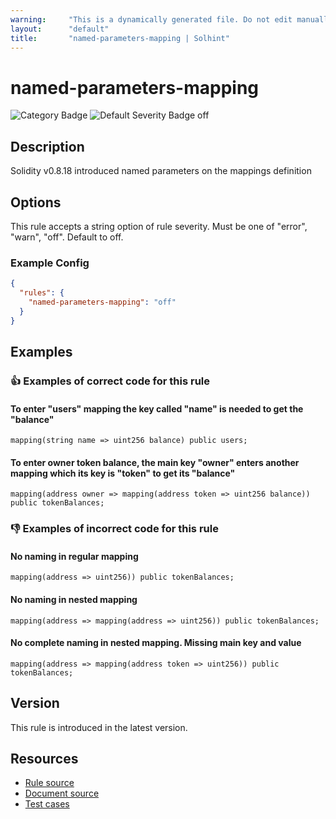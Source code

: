 ```yaml
---
warning:     "This is a dynamically generated file. Do not edit manually."
layout:      "default"
title:       "named-parameters-mapping | Solhint"
---
```


# named-parameters-mapping
![Category Badge](https://img.shields.io/badge/-Style%20Guide%20Rules-informational)
![Default Severity Badge off](https://img.shields.io/badge/Default%20Severity-off-undefined)

## Description
Solidity v0.8.18 introduced named parameters on the mappings definition

## Options
This rule accepts a string option of rule severity. Must be one of "error", "warn", "off". Default to off.

### Example Config
```json
{
  "rules": {
    "named-parameters-mapping": "off"
  }
}
```


## Examples
### 👍 Examples of **correct** code for this rule

#### To enter "users" mapping the key called "name" is needed to get the "balance"

```solidity
mapping(string name => uint256 balance) public users;
```

#### To enter owner token balance, the main key "owner" enters another mapping which its key is "token" to get its "balance"

```solidity
mapping(address owner => mapping(address token => uint256 balance)) public tokenBalances;
```

### 👎 Examples of **incorrect** code for this rule

#### No naming in regular mapping 

```solidity
mapping(address => uint256)) public tokenBalances;
```

#### No naming in nested mapping 

```solidity
mapping(address => mapping(address => uint256)) public tokenBalances;
```

#### No complete naming in nested mapping. Missing main key and value 

```solidity
mapping(address => mapping(address token => uint256)) public tokenBalances;
```

## Version
This rule is introduced in the latest version.

## Resources
- [Rule source](https://github.com/protofire/solhint/tree/master/lib/rules/naming/named-parameters-mapping.js)
- [Document source](https://github.com/protofire/solhint/tree/master/docs/rules/naming/named-parameters-mapping.md)
- [Test cases](https://github.com/protofire/solhint/tree/master/test/rules/naming/named-parameters-mapping.js)
